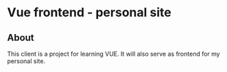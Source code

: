 # Vue frontend - personal site

## About
This client is a project for learning VUE.
It will also serve as frontend for my personal site. 
